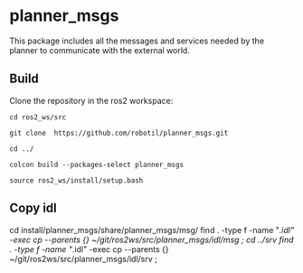 # planner_msgs
This package includes all the messages and services needed by the planner to communicate with the external world.

## Build
Clone the repository in the ros2 workspace: 

```cd ros2_ws/src ```

```git clone  https://github.com/robotil/planner_msgs.git```

```cd ../ ```

```colcon build --packages-select planner_msgs ```

```source ros2_ws/install/setup.bash```


## Copy idl

cd install/planner_msgs/share/planner_msgs/msg/
find . -type f -name "*.idl" -exec cp --parents \{\} ~/git/ros2ws/src/planner_msgs/idl/msg \;
cd ../srv
find . -type f -name "*.idl" -exec cp --parents \{\} ~/git/ros2ws/src/planner_msgs/idl/srv \;
